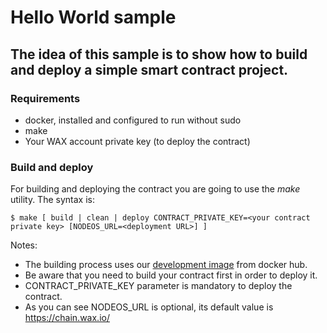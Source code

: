 # Hello World sample

## The idea of this sample is to show how to build and deploy a simple smart contract project.

### Requirements
- docker, installed and configured to run without sudo
- make
- Your WAX account private key (to deploy the contract)

### Build and deploy

For building and deploying the contract you are going to use the *make* utility. The syntax is:

```
$ make [ build | clean | deploy CONTRACT_PRIVATE_KEY=<your contract private key> [NODEOS_URL=<deployment URL>] ]
```

Notes:
- The building process uses our [development image](https://hub.docker.com/r/waxteam/dev) from docker hub.
- Be aware that you need to build your contract first in order to deploy it.
- CONTRACT_PRIVATE_KEY parameter is mandatory to deploy the contract.
- As you can see NODEOS_URL is optional, its default value is https://chain.wax.io/

